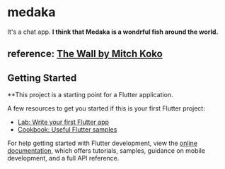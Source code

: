 # medaka
It's a chat app.
**I think that Medaka is a wondrful fish around the world.**
## reference: [The Wall by Mitch Koko](https://www.youtube.com/watch?v=yJ7qQxzkh9E&t=362s)


## Getting Started

**This project is a starting point for a Flutter application.

A few resources to get you started if this is your first Flutter project:

- [Lab: Write your first Flutter app](https://docs.flutter.dev/get-started/codelab)
- [Cookbook: Useful Flutter samples](https://docs.flutter.dev/cookbook)

For help getting started with Flutter development, view the
[online documentation](https://docs.flutter.dev/), which offers tutorials,
samples, guidance on mobile development, and a full API reference.
